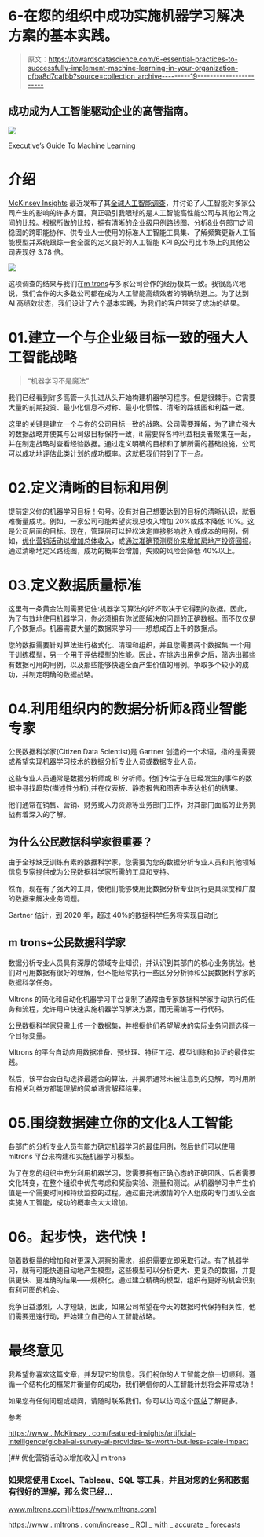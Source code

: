 # 6-在您的组织中成功实施机器学习解决方案的基本实践。

> 原文：<https://towardsdatascience.com/6-essential-practices-to-successfully-implement-machine-learning-in-your-organization-cfba8d7cafbb?source=collection_archive---------19----------------------->

## 成功成为人工智能驱动企业的高管指南。

![](img/136fa837f749de5171b8ff4bfcdb3a5f.png)

Executive’s Guide To Machine Learning

# 介绍

[McKinsey Insights](https://www.mckinsey.com/featured-insights) 最近发布了其[全球人工智能调查](https://www.mckinsey.com/featured-insights/artificial-intelligence/global-ai-survey-ai-proves-its-worth-but-few-scale-impact)，并讨论了人工智能对多家公司产生的影响的许多方面。真正吸引我眼球的是人工智能高性能公司与其他公司之间的比较。根据所做的比较，拥有清晰的企业级用例路线图、分析&业务部门之间稳固的跨职能协作、供专业人士使用的标准人工智能工具集、了解频繁更新人工智能模型并系统跟踪一套全面的定义良好的人工智能 KPI 的公司比市场上的其他公司表现好 3.78 倍。

![](img/9fa951097d79995cf35600c676f9ccd2.png)

这项调查的结果与我们在[m trons](https://www.mltrons.com)与多家公司合作的经历极其一致。我很高兴地说，我们合作的大多数公司都在成为人工智能高绩效者的明确轨道上。为了达到 AI 高绩效状态，我们设计了六个基本实践，为我们的客户带来了成功的结果。

# 01.建立一个与企业级目标一致的强大人工智能战略

> “机器学习不是魔法”

我们已经看到许多高管一头扎进从头开始构建机器学习程序。但是很棘手。它需要大量的前期投资、最小化信息不对称、最小化惯性、清晰的路线图和利益一致。

这里的关键是建立一个与你的公司目标一致的战略。公司需要理解，为了建立强大的数据战略并使其与公司级目标保持一致，it 需要将各种利益相关者聚集在一起，并在制定战略时查看经验数据。通过定义明确的目标和了解所需的基础设施，公司可以成功地评估此类计划的成功概率。这就把我们带到了下一点。

# 02.定义清晰的目标和用例

提前定义你的机器学习目标！句号。没有对自己想要达到的目标的清晰认识，就很难衡量成功。例如，一家公司可能希望实现总收入增加 20%或成本降低 10%。这是公司层面的目标。现在，管理层可以轻松决定直接影响收入或成本的用例，例如，[优化营销活动以增加总体收入](https://www.mltrons.com/optimize_marketing_revenue.html)，或[通过准确预测房价来增加房地产投资回报](https://www.mltrons.com/increase_roi_with_accurate_forecasts)。通过清晰地定义路线图，成功的概率会增加，失败的风险会降低 40%以上。

# 03.**定义数据质量标准**

这里有一条黄金法则需要记住:机器学习算法的好坏取决于它得到的数据。因此，为了有效地使用机器学习，你必须拥有你试图解决的问题的正确数据。而不仅仅是几个数据点。机器需要大量的数据来学习——想想成百上千的数据点。

您的数据需要针对算法进行格式化、清理和组织，并且您需要两个数据集:一个用于训练模型，另一个用于评估模型的性能。因此，在挑选出用例之后，筛选出那些有数据可用的用例，以及那些能够快速全面产生价值的用例。争取多个较小的成功，并制定明确的数据战略。

# 04.**利用组织内的数据分析师&商业智能专家**

公民数据科学家(Citizen Data Scientist)是 Gartner 创造的一个术语，指的是需要或希望实现机器学习技术的数据分析专业人员或数据专业人员。

这些专业人员通常是数据分析师或 BI 分析师。他们专注于在已经发生的事件的数据中寻找趋势(描述性分析),并在仪表板、静态报告和图表中表达他们的结果。

他们通常在销售、营销、财务或人力资源等业务部门工作，对其部门面临的业务挑战有着深入的了解。

## 为什么公民数据科学家很重要？

由于全球缺乏训练有素的数据科学家，您需要为您的数据分析专业人员和其他领域信息专家提供成为公民数据科学家所需的工具和支持。

然而，现在有了强大的工具，使他们能够使用比数据分析专业同行更具深度和广度的数据来解决业务问题。

Gartner 估计，到 2020 年，超过 40%的数据科学任务将实现自动化

## m trons+公民数据科学家

数据分析专业人员具有深厚的领域专业知识，并认识到其部门的核心业务挑战。他们对可用数据有很好的理解，但不能经常执行一些区分分析师和公民数据科学家的数据科学任务。

Mltrons 的简化和自动化机器学习平台复制了通常由专家数据科学家手动执行的任务和流程，允许用户快速实施机器学习解决方案，而无需编写一行代码。

公民数据科学家只需上传一个数据集，并根据他们希望解决的实际业务问题选择一个目标变量。

Mltrons 的平台自动应用数据准备、预处理、特征工程、模型训练和验证的最佳实践。

然后，该平台会自动选择最适合的算法，并揭示通常未被注意到的见解，同时用所有相关利益方都能理解的简单语言解释结果。

# 05.**围绕数据建立你的文化&人工智能**

各部门的分析专业人员有能力确定机器学习的最佳用例，然后他们可以使用 mltrons 平台来构建和实施机器学习模型。

为了在您的组织中充分利用机器学习，您需要拥有正确心态的正确团队。后者需要文化转变，在整个组织中优先考虑和奖励实验、测量和测试。从机器学习中产生价值是一个需要时间和持续监控的过程。通过由充满激情的个人组成的专门团队全面实施人工智能，成功的概率会大大增加。

# **06。起步快，迭代快！**

随着数据量的增加和对更深入洞察的需求，组织需要立即采取行动。有了机器学习，就有可能快速自动地产生模型，这些模型可以分析更大、更复杂的数据，并提供更快、更准确的结果——规模化。通过建立精确的模型，组织有更好的机会识别有利可图的机会。

竞争日益激烈，人才短缺，因此，如果公司希望在今天的数据时代保持相关性，他们需要迅速行动，开始建立自己的人工智能战略。

# 最终意见

我希望你喜欢这篇文章，并发现它的信息。我们祝你的人工智能之旅一切顺利。遵循一个结构化的框架并衡量你的成功，我们确信你的人工智能计划将会非常成功！

如果您有任何问题或疑问，请随时联系我们。你可以访问这个[网站](https://www.mltrons.com)了解更多。

参考

[https://www . McKinsey . com/featured-insights/artificial-intelligence/global-ai-survey-ai-provides-its-worth-but-less-scale-impact](https://www.mckinsey.com/featured-insights/artificial-intelligence/global-ai-survey-ai-proves-its-worth-but-few-scale-impact)

[](https://www.mltrons.com) [## 优化营销活动以增加收入| mltrons

### 如果您使用 Excel、Tableau、SQL 等工具，并且对您的业务和数据有很好的理解，那么您已经…

www.mltrons.com](https://www.mltrons.com) 

[https://www . mltrons . com/increase _ ROI _ with _ accurate _ forecasts](https://www.mltrons.com/increase_roi_with_accurate_forecasts)